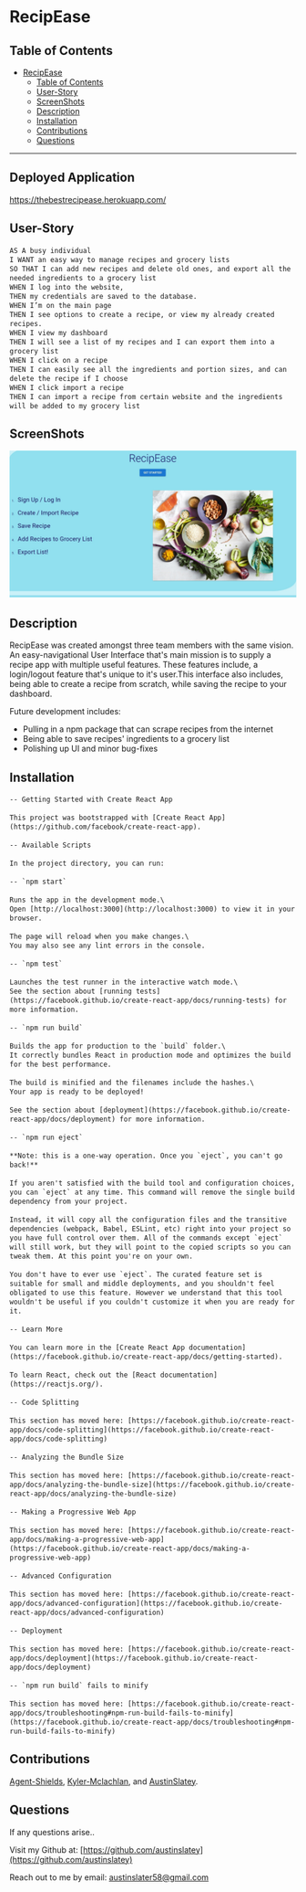 # RecipEase

## Table of Contents

- [RecipEase](#recipease)
  - [Table of Contents](#table-of-contents)
  - [User-Story](#user-story)
  - [ScreenShots](#screenshots)
  - [Description](#description)
  - [Installation](#installation)
  - [Contributions](#contributions)
  - [Questions](#questions)

---

## Deployed Application 

https://thebestrecipease.herokuapp.com/

## User-Story

    AS A busy individual
    I WANT an easy way to manage recipes and grocery lists
    SO THAT I can add new recipes and delete old ones, and export all the needed ingredients to a grocery list
    WHEN I log into the website,
    THEN my credentials are saved to the database.
    WHEN I’m on the main page
    THEN I see options to create a recipe, or view my already created recipes.
    WHEN I view my dashboard
    THEN I will see a list of my recipes and I can export them into a grocery list
    WHEN I click on a recipe
    THEN I can easily see all the ingredients and portion sizes, and can delete the recipe if I choose
    WHEN I click import a recipe
    THEN I can import a recipe from certain website and the ingredients will be added to my grocery list

## ScreenShots

![RecipEase](/assets/images/newREADMEimg.jpg)

## Description

  RecipEase was created amongst three team members with the same vision. An easy-navigational User Interface that's main mission is to supply a recipe app with multiple useful features. These features include, a login/logout feature that's unique to it's user.This interface also includes, being able to create a recipe from scratch, while saving the recipe to your dashboard.
  
  Future development includes: 
  - Pulling in a npm package that can scrape recipes from the internet
  - Being able to save recipes' ingredients to a grocery list
  - Polishing up UI and minor bug-fixes


## Installation

    -- Getting Started with Create React App

    This project was bootstrapped with [Create React App](https://github.com/facebook/create-react-app).

    -- Available Scripts

    In the project directory, you can run:

    -- `npm start`

    Runs the app in the development mode.\
    Open [http://localhost:3000](http://localhost:3000) to view it in your browser.

    The page will reload when you make changes.\
    You may also see any lint errors in the console.

    -- `npm test`

    Launches the test runner in the interactive watch mode.\
    See the section about [running tests](https://facebook.github.io/create-react-app/docs/running-tests) for more information.

    -- `npm run build`

    Builds the app for production to the `build` folder.\
    It correctly bundles React in production mode and optimizes the build for the best performance.

    The build is minified and the filenames include the hashes.\
    Your app is ready to be deployed!

    See the section about [deployment](https://facebook.github.io/create-react-app/docs/deployment) for more information.

    -- `npm run eject`

    **Note: this is a one-way operation. Once you `eject`, you can't go back!**

    If you aren't satisfied with the build tool and configuration choices, you can `eject` at any time. This command will remove the single build dependency from your project.

    Instead, it will copy all the configuration files and the transitive dependencies (webpack, Babel, ESLint, etc) right into your project so you have full control over them. All of the commands except `eject` will still work, but they will point to the copied scripts so you can tweak them. At this point you're on your own.

    You don't have to ever use `eject`. The curated feature set is suitable for small and middle deployments, and you shouldn't feel obligated to use this feature. However we understand that this tool wouldn't be useful if you couldn't customize it when you are ready for it.

    -- Learn More

    You can learn more in the [Create React App documentation](https://facebook.github.io/create-react-app/docs/getting-started).

    To learn React, check out the [React documentation](https://reactjs.org/).

    -- Code Splitting

    This section has moved here: [https://facebook.github.io/create-react-app/docs/code-splitting](https://facebook.github.io/create-react-app/docs/code-splitting)

    -- Analyzing the Bundle Size

    This section has moved here: [https://facebook.github.io/create-react-app/docs/analyzing-the-bundle-size](https://facebook.github.io/create-react-app/docs/analyzing-the-bundle-size)

    -- Making a Progressive Web App

    This section has moved here: [https://facebook.github.io/create-react-app/docs/making-a-progressive-web-app](https://facebook.github.io/create-react-app/docs/making-a-progressive-web-app)

    -- Advanced Configuration

    This section has moved here: [https://facebook.github.io/create-react-app/docs/advanced-configuration](https://facebook.github.io/create-react-app/docs/advanced-configuration)

    -- Deployment

    This section has moved here: [https://facebook.github.io/create-react-app/docs/deployment](https://facebook.github.io/create-react-app/docs/deployment)

    -- `npm run build` fails to minify

    This section has moved here: [https://facebook.github.io/create-react-app/docs/troubleshooting#npm-run-build-fails-to-minify](https://facebook.github.io/create-react-app/docs/troubleshooting#npm-run-build-fails-to-minify)



## Contributions

[Agent-Shields](https://github.com/Agent-Shields), [Kyler-Mclachlan](https://github.com/Kyler-Mclachlan), and [AustinSlatey](https://github.com/austinslatey).

## Questions

If any questions arise..

Visit my Github at: [https://github.com/austinslatey](https://github.com/austinslatey)

Reach out to me by email: austinslater58@gmail.com
